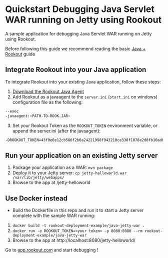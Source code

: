 # Quickstart Debugging Java Servlet WAR running on Jetty using Rookout

A sample application for debugging Java Servlet WAR running on Jetty using Rookout.

Before following this guide we recommend reading the basic [Java + Rookout] guide

## Integrate Rookout into your Java application

To integrate Rookout into your existing Java application, follow these steps:

1. [Download the Rookout Java Agent](http://repository.sonatype.org/service/local/artifact/maven/redirect?r=central-proxy&g=com.rookout&a=rook&v=LATEST)
2. Add Rookout as a javaagent to the `server.ini` (`start.ini` on windows) configuration file as the following:
```bash
--exec
-javaagent:<PATH-TO-ROOK.JAR>
```
3. Set your Rookout Token as the `ROOKOUT_TOKEN` environment variable, or append the server.ini (after the javaagent):
```bash
-DROOKOUT_TOKEN=43f0e0e12cb586f2b0a24221998f943210ca338f1078e2d8fb10ad05c28aba7b
```

## Run your application on an existing Jetty server

1. Package your application as a WAR: `mvn package`
2. Deploy it to your Jetty server: `cp jetty-helloworld.war /var/lib/jetty/webapps/`
3. Browse to the app at /jetty-helloworld

## Use Docker instead

- Build the Dockerfile in this repo and run it to start a Jetty server complete with the sample WAR running:
1. `docker build -t rookout-deployment-example/java-jetty-war .`
2. `docker run -e ROOKOUT_TOKEN=<your token> -p 8080:8080 --rm rookout-deployment-example/java-jetty-war`
3. Browse to the app at http://localhost:8080/jetty-helloworld/


Go to [app.rookout.com](https://app.rookout.com) and start debugging !

[Java + Rookout]: https://docs.rookout.com/docs/sdk-setup.html
